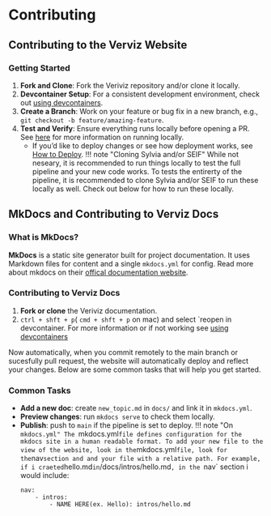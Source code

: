 # Contributing

## Contributing to the Verviz Website

### Getting Started

1. **Fork and Clone**: Fork the Veriviz repository and/or clone it locally.
2. **Devcontainer Setup**: For a consistent development environment, check out [using devcontainers](devcontainers.md).
3. **Create a Branch**: Work on your feature or bug fix in a new branch, e.g., `git checkout -b feature/amazing-feature`.
4. **Test and Verify**: Ensure everything runs locally before opening a PR. See [here](development/running_locally.md) for more information on running locally.  
   - If you’d like to deploy changes or see how deployment works, see [How to Deploy](how_to_deploy.md).
!!! note "Cloning Sylvia and/or SEIF"
    While not neseary, it is recommended to run things locally to test the full pipeline and your new code works. To tests the entirerty of the pipeline, it is recommended to clone Sylvia and/or SEIF to run these locally as well. Check out below for how to run these locally.

## MkDocs and Contributing to Verviz Docs

### What is MkDocs?

**MkDocs** is a static site generator built for project documentation. 
It uses Markdown files for content and a single `mkdocs.yml` for config. Read more about mkdocs on their [offical documentation website](https://www.mkdocs.org/).

### Contributing to Verviz Docs

1. **Fork or clone** the Veriviz documentation.
2. `ctrl + shft + p`( `cmd + shft + p` on mac) and select `reopen in devcontainer. For more information or if not working see [using devcontainers](devcontainers.md)

Now automatically, when you commit remotely to the main branch or sucesfully pull request, the website will automatically deploy and reflect your changes. Below are some common tasks that will help you get started.

### Common Tasks

- **Add a new doc**: create `new_topic.md` in `docs/` and link it in `mkdocs.yml`. 
- **Preview changes**: run `mkdocs serve` to check them locally.
- **Publish**: push to `main` if the pipeline is set to deploy.
!!! note "On `mkdocs.yml"
    The `mkdocs.yml` file defines configuration for the mkdocs site in a human readable format. To add your new file to the view of the website, look in the `mkdocs.yml` file, look for the `nav` section and and your file with a relative path. For example, if i craeted `hello.md` in `/docs/intros/hello.md`, in the `nav` section i would include:
    ```
    nav:
        - intros:
            - NAME HERE(ex. Hello): intros/hello.md
    ```

